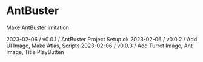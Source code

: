 # AntBuster
Make AntBuster imitation

2023-02-06 / v0.0.1 / AntBuster Project Setup ok
2023-02-06 / v0.0.2 / Add UI Image, Make Atlas, Scripts
2023-02-06 / v0.0.3 / Add Turret Image, Ant Image, Title PlayButten

